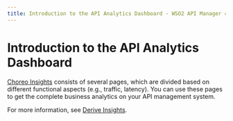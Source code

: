 ```yaml
---
title: Introduction to the API Analytics Dashboard - WSO2 API Manager 4.0.0
---
```


# Introduction to the API Analytics Dashboard

[Choreo Insights](https://console.choreo.dev/insights) consists of several pages, which are divided based on different functional aspects (e.g., traffic, latency).
You can use these pages to get the complete business analytics on your API management system. 

For more information, see [Derive Insights](https://wso2.com/choreo/docs/insights/view-api-insights/).
 
